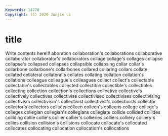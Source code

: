 ```yaml
---
Keywords: 14770
Copyright: (C) 2020 Junjie Li
---
```


# title

Write contents here!!!
aboration 
collaboration's 
collaborations 
collaborative 
collaborator 
collaborator's 
collaborators 
collage
collage's 
collages 
collapse 
collapse's 
collapsed 
collapses 
collapsible 
collapsing 
collar 
collar's
collarbone 
collarbone's 
collarbones 
collared 
collaring 
collars 
collate 
collated 
collateral 
collateral's
collates 
collating 
collation 
collation's 
collations 
colleague 
colleague's 
colleagues 
collect 
collect's
collectable 
collectable's 
collectables 
collected 
collectible 
collectible's 
collectibles 
collecting 
collection 
collection's
collections 
collective 
collective's 
collectively 
collectives 
collectivise 
collectivised 
collectivises 
collectivising 
collectivism
collectivism's 
collectivist 
collectivist's 
collectivists 
collector 
collector's 
collectors 
collects 
colleen 
colleen's
colleens 
college 
college's 
colleges 
collegian 
collegian's 
collegians 
collegiate 
collide 
collided
collides 
colliding 
collie 
collie's 
collier 
collier's 
collieries 
colliers 
colliery 
colliery's
collies 
collision 
collision's 
collisions 
collocate 
collocate's 
collocated 
collocates 
collocating 
collocation
collocation's 
collocations 
